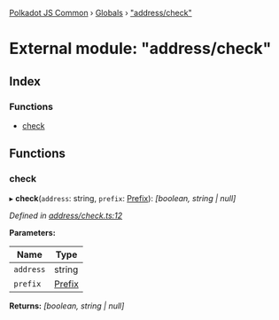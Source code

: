 [Polkadot JS Common](../README.md) › [Globals](../globals.md) › ["address/check"](_address_check_.md)

# External module: "address/check"

## Index

### Functions

* [check](_address_check_.md#check)

## Functions

###  check

▸ **check**(`address`: string, `prefix`: [Prefix](_address_types_.md#prefix)): *[boolean, string | null]*

*Defined in [address/check.ts:12](https://github.com/polkadot-js/common/blob/ea9ad6f3/packages/util-crypto/src/address/check.ts#L12)*

**Parameters:**

Name | Type |
------ | ------ |
`address` | string |
`prefix` | [Prefix](_address_types_.md#prefix) |

**Returns:** *[boolean, string | null]*
